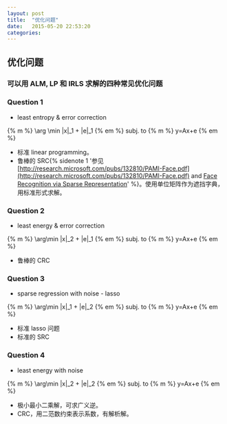 ```yaml
---
layout: post
title:  "优化问题"
date:   2015-05-20 22:53:20
categories:
---
```

## 优化问题

###  可以用 ALM, LP 和 IRLS 求解的四种常见优化问题

<!--more-->

### Question 1

+ least entropy & error correction

{% m %} \arg \min \|x\|_1 + \|e\|_1 {% em %} subj. to {% m %} y=Ax+e {% em %}

+ 标准 linear programming。
+ 鲁棒的 SRC{% sidenote 1  '参见 [http://research.microsoft.com/pubs/132810/PAMI-Face.pdf](http://research.microsoft.com/pubs/132810/PAMI-Face.pdf) and [Face Recognition via Sparse Representation](http://perception.csl.illinois.edu/recognition/Home.html)' %}。使用单位矩阵作为遮挡字典，用标准形式求解。

### Question 2

+ least energy & error correction

{% m %} \arg\min \|x\|_2 + \|e\|_1 {% em %} subj. to {% m %} y=Ax+e {% em %}

+ 鲁棒的 CRC

### Question 3

+ sparse regression with noise - lasso

{% m %} \arg\min \|x\|_1 + \|e\|_2 {% em %} subj. to {% m %} y=Ax+e {% em %}

+ 标准 lasso 问题
+ 标准的 SRC

### Question 4

+ least energy with noise

{% m %} \arg\min \|x\|_2 + \|e\|_2 {% em %} subj. to {% m %} y=Ax+e {% em %}

+ 极小最小二乘解，可求广义逆。
+ CRC，用二范数约束表示系数，有解析解。